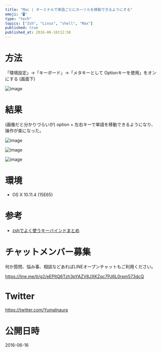 ```yaml
---
title: "Mac | ターミナルで単語ごとにカーソルを移動できるようにする"
emoji: "🖥"
type: "tech"
topics: ["Zsh", "Linux", "shell", "Max"]
published: true
published_at: 2016-06-16t12:58
---
```


# 方法

「環境設定」→「キーボード」→「メタキーとして Optionキーを使用」をオンにする (画面下)

![image](https://qiita-image-store.s3.amazonaws.com/0/89618/705a1154-9286-83ff-f97f-f8c0a93547a2.png)

# 結果

(画像だと分かりづらいが)
option + 左右キーで単語を移動できるようになり、操作が楽になった。

![image](https://qiita-image-store.s3.amazonaws.com/0/89618/7e7eca40-c84a-6ca1-6483-3d7b62a9c62c.png)

![image](https://qiita-image-store.s3.amazonaws.com/0/89618/afa68ee6-3844-be7f-32b8-a45b294bf7c2.png)

![image](https://qiita-image-store.s3.amazonaws.com/0/89618/51d73ed5-2597-3d78-4cff-387030735a0d.png)

# 環境

- OS X 10.11.4 (15E65)

# 参考

- [zshでよく使うキーバインドまとめ](http://qiita.com/takc923/items/08792b7188b5c11e0f21)








<!-- Update From Qiita API -->

# チャットメンバー募集


何か質問、悩み事、相談などあればLINEオープンチャットもご利用ください。

https://line.me/ti/g2/eEPltQ6Tzh3pYAZV8JXKZqc7PJ6L0rpm573dcQ





# Twitter


https://twitter.com/YumaInaura


<!-- Update From Qiita API -->



# 公開日時

2016-06-16
